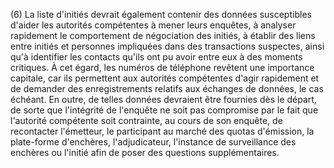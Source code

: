 (6) La liste d'initiés devrait également contenir des données susceptibles d'aider les autorités compétentes à mener leurs enquêtes, à analyser rapidement le comportement de négociation des initiés, à établir des liens entre initiés et personnes impliquées dans des transactions suspectes, ainsi qu'à identifier les contacts qu'ils ont pu avoir entre eux à des moments critiques. À cet égard, les numéros de téléphone revêtent une importance capitale, car ils permettent aux autorités compétentes d'agir rapidement et de demander des enregistrements relatifs aux échanges de données, le cas échéant. En outre, de telles données devraient être fournies dès le départ, de sorte que l'intégrité de l'enquête ne soit pas compromise par le fait que l'autorité compétente soit contrainte, au cours de son enquête, de recontacter l'émetteur, le participant au marché des quotas d'émission, la plate-forme d'enchères, l'adjudicateur, l'instance de surveillance des enchères ou l'initié afin de poser des questions supplémentaires.